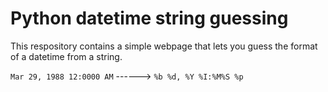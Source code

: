 # Python datetime string guessing
This respository contains a simple webpage that lets you guess the format of a datetime from a string.



`Mar 29, 1988 12:0000 AM` ------> `%b %d, %Y %I:%M%S %p` 
